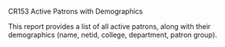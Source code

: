 CR153
Active Patrons with Demographics

This report provides a list of all active patrons, along with their demographics (name, netid, college, department, patron group).
